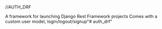 //AUTH_DRF

A framework for launching  Django Rest Framework projects  Comes with a custom user model, login/logout/signup"# auth_drf" 
